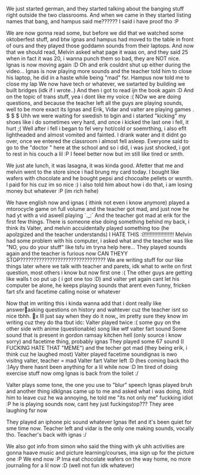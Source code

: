 
We just started german, and they started talking about the banging stuff right outside the two classrooms. And when we came in they started listing names that bang, and hampus said me?????? I said i have proof tho :P

We are now gonna read some, but before we did that we watched some oktoberfest stuff, and btw ignas and hampus had moved to the table in front of ours and they played those goddamn sounds from their laptops. And now that we should read, Melvin asked what page it waas on, and they said 25 when in fact it was 20, i wanna punch them so bad, they are NOT nice.
Ignas is now moving again :D Oh and erik couldnt shut up either during the video... Ignas is now playing more sounds and the teacher told him to close his laptop, he did in a haste while being "mad" fsr. Hampus now told me to close my lap
We now have tech or whatever, we swtarted by building we built bridges (idk if i wrote..) And then i got to read ijn the book again :D
And on the topic of trans stuff, yea i dont like my voice :(
NOw we are doing questions, and because the teacher left all the guys are playing sounds, well to be more exact its Ignas and Erik, Vidar and valter are playing games .
$
$
$
Uhh we were waiting for swedish to bgin and i started "kicking" my shoes like i do sometimes very hard, and once i kicked the last one i fell, it hurt  ;(
Well after i fell i began to fel very hot/cold or soemrthing, i also eflt lightheaded and almost vomited and fainted. I drank water and it didnt go over, once we entered the classroom i almost fell asleep. Everyone said to go to the "doctor " here at the school and so i did, i was just shocked, i got to rest in his couch a lil :P
I feeel better now but im still like tired or smth.

We just ate lunch, it was lasagna, it was kinda good.
Afetter that me and melvin went to the store since i had brung my card today. I bought like wafers with chocolate and he bought pepsi and chocoalte pellets or wsmth. I paid for his cuz im so nice :) i also told him about how i do that, i am losing money but whatever :P
(im rich hehe)

We have english now and ignas ( ithink not even i know anymore) played a mtorocycle game on full volume and the teacher got mad, and just now he had yt with a vid aswell playing `._:´ And the teacher got mad at erik for the first few things. There is someone else doing something behind my back, i think its Valter, and melvin accuidentally played something too (he apolzgized and the teacher understands) I HATE THIS :(!!!!!!!!!!!!!!!!!!!!
Melvin had some problem with his computer, i asked what and the teacher was like "NO, you do your stuff" like tsfu im tryna help here...
They played sounds again and the teacher is furious now CAN THEYY STOP????????????????????????????????
We are writing stuff for our like things later where we talk with teacher and parets, idk what to write on first question, most others i know but now first one :(
The other guys are getting like walls t oo put up ( i got one too :D) and valter yet again cant let his computer be alone, he keeps playing sounds that arent even funny, fricken fart sfx and facetime calling noise or whatever

Now that im writing this i kinda wanna add that i dont really like answerasking questions on history and wahtever cuz the teacher isnt so nice tbhh.
x
Ill just say when they do it now,, im pretty sure they know im writing cuz they do tha tbut idc:
Valter played twice :(
some guy on the other side with anime (questionable) song like wtf
valter fart sound 
Some sound that is present in gordon ramsay kitchen hell (only source i know sorry) and facetime thing, probably ignas
They played some 67 sound (I FUCKING HATE THAT "MEME") and the techer got mad (they being erik, i think cuz he laughed most)
Valter played facetime soundignas is nwo visitng valter, teacher = mad
Valter fart
Valter left :D (hes coming back tho :)Ayy there hasnt been anything for a lil while now :D
Im tired of doing exercise stuff now omg
Ignas is back from the toilet :/

Valter plays some tone, the one you use to "blur" speech
Ignas played bruh
and another thing idkIgnas came up to me and asked what i was doing, itold him to leave cuz he wa annoying, he told me "its not only me" fuckking idiot :P
he is playing sounds now, cant hey just fuckingstop???
They aree laughing fsr now

They played an iphone pic sound whatever
Ignas lfet and it's been quiet for sme time now.
Teacher left and vidar is the only one making sounds, vocally tho.
Teacher's back with ignas :/

We also got info from simon who said the thing with yk uhh activities are gonna haave music and picture learning/courses, ima sign up for the picture one :P
We end now :P
Ima eat chocolate wafers on the way home, no more journaling for a lil now :D (well not fun idk whatever)
